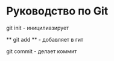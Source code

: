 # Руководство по Git

git init - иницилиазирует

** git add ** - добавляет в гит

git commit - делает коммит